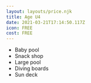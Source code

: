 ```yaml
---
layout: layouts/price.njk
title: Age U4
date: 2021-03-21T17:14:50.117Z
icon: FREE
cost: FREE
---
```

* Baby pool
* Snack shop
* Large pool
* Diving boards
* Sun deck